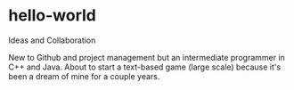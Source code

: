 # hello-world
Ideas and Collaboration

New to Github and project management but an intermediate programmer in C++ and Java.
About to start a text-based game (large scale) because it's been a dream of mine for a couple years.

